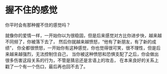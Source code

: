 # 握不住的感觉

你平时会有那种握不住的感觉吗？

就像你的爱情一样，一开始你以为很稳固，但是后来感觉对方比你进步快，越来越不同频了，你被落下去了，
然后你就越来越愤怒，“他有了新朋友，有了新的成绩”，
你全都很愤怒，一开始你有这种感觉，你也觉得很可笑，很不理性，但是后来越来越强烈，无法控制住自己，
当你被这种愤怒和恐惧支配了之后，你会做出很多伤害这段关系的行为，不管是猜忌还是言语上的攻击，
在本来良好的关系上戳了一个有一个伤口，最后再也回不去了。
